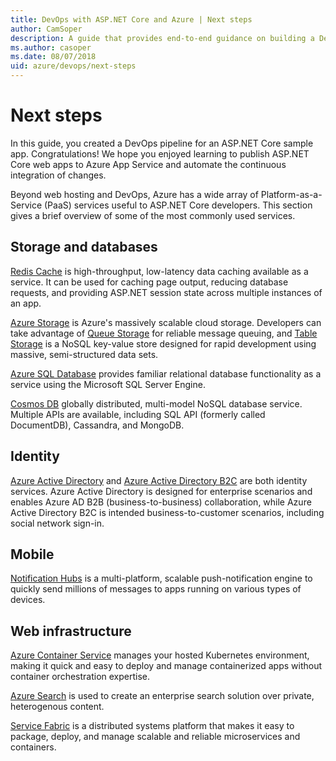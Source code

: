 ```yaml
---
title: DevOps with ASP.NET Core and Azure | Next steps
author: CamSoper
description: A guide that provides end-to-end guidance on building a DevOps pipeline for an ASP.NET Core app hosted in Azure.
ms.author: casoper
ms.date: 08/07/2018
uid: azure/devops/next-steps
---
```

# Next steps

In this guide, you created a DevOps pipeline for an ASP.NET Core sample app. Congratulations! We hope you enjoyed learning to publish ASP.NET Core web apps to Azure App Service and automate the continuous integration of changes.

Beyond web hosting and DevOps, Azure has a wide array of Platform-as-a-Service (PaaS) services useful to ASP.NET Core developers. This section gives a brief overview of some of the most commonly used services.

## Storage and databases

[Redis Cache](https://docs.microsoft.com/azure/redis-cache/) is high-throughput, low-latency data caching available as a service. It can be used for caching page output, reducing database requests, and providing ASP.NET session state across multiple instances of an app.

[Azure Storage](https://docs.microsoft.com/azure/storage/) is Azure's massively scalable cloud storage. Developers can take advantage of [Queue Storage](https://docs.microsoft.com/azure/storage/queues/storage-queues-introduction) for reliable message queuing, and [Table Storage](https://docs.microsoft.com/azure/storage/tables/table-storage-overview) is a NoSQL key-value store designed for rapid development using massive, semi-structured data sets.

[Azure SQL Database](https://docs.microsoft.com/azure/sql-database/) provides familiar relational database functionality as a service using the Microsoft SQL Server Engine.

[Cosmos DB](https://docs.microsoft.com/azure/cosmos-db/) globally distributed, multi-model NoSQL database service. Multiple APIs are available, including SQL API (formerly called DocumentDB), Cassandra, and MongoDB.

## Identity

[Azure Active Directory](https://docs.microsoft.com/azure/active-directory/) and [Azure Active Directory B2C](https://docs.microsoft.com/azure/active-directory-b2c/) are both identity services. Azure Active Directory is designed for enterprise scenarios and enables Azure AD B2B (business-to-business) collaboration, while Azure Active Directory B2C is intended business-to-customer scenarios, including social network sign-in.

## Mobile

[Notification Hubs](https://docs.microsoft.com/azure/notification-hubs/) is a multi-platform, scalable push-notification engine to quickly send millions of messages to apps running on various types of devices.

## Web infrastructure

[Azure Container Service](https://docs.microsoft.com/azure/aks/) manages your hosted Kubernetes environment, making it quick and easy to deploy and manage containerized apps without container orchestration expertise.

[Azure Search](https://docs.microsoft.com/azure/search/) is used to create an enterprise search solution over private, heterogenous content.

[Service Fabric](https://docs.microsoft.com/azure/service-fabric/) is a distributed systems platform that makes it easy to package, deploy, and manage scalable and reliable microservices and containers.
